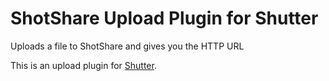 # ShotShare Upload Plugin for Shutter

Uploads a file to ShotShare and gives you the HTTP URL

This is an upload plugin for [Shutter](http://shutter-project.org/).
